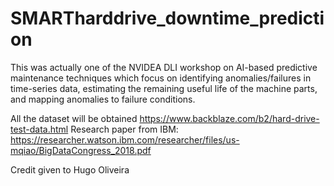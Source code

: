 # SMARTharddrive_downtime_prediction
This was actually one of the NVIDEA DLI workshop on AI-based predictive maintenance techniques which focus on identifying anomalies/failures in time-series data, estimating the remaining useful life of the machine parts, and mapping anomalies to failure conditions. 

All the dataset will be obtained https://www.backblaze.com/b2/hard-drive-test-data.html
Research paper from IBM: https://researcher.watson.ibm.com/researcher/files/us-mqiao/BigDataCongress_2018.pdf

Credit given to Hugo Oliveira
